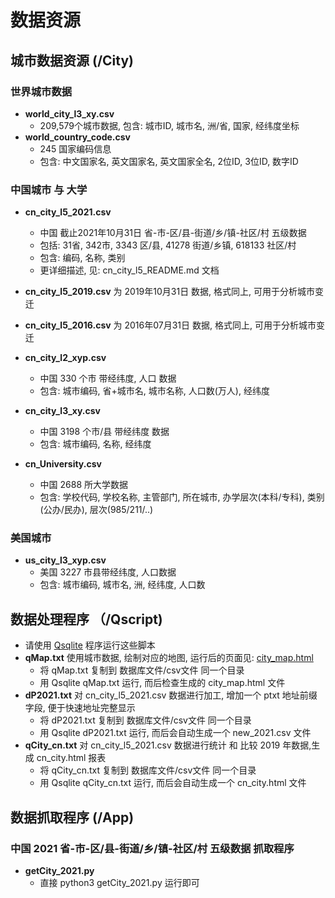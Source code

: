 # 数据资源

## 城市数据资源 (/City)

### 世界城市数据
- **world_city_l3_xy.csv**
  - 209,579个城市数据, 包含: 城市ID, 城市名, 洲/省, 国家, 经纬度坐标
- **world_country_code.csv**
  - 245 国家编码信息
  - 包含: 中文国家名, 英文国家名, 英文国家全名, 2位ID, 3位ID, 数字ID

### 中国城市 与 大学
- **cn_city_l5_2021.csv**
  - 中国 截止2021年10月31日 省-市-区/县-街道/乡/镇-社区/村 五级数据
  - 包括: 31省, 342市, 3343 区/县, 41278 街道/乡镇, 618133 社区/村
  - 包含: 编码, 名称, 类别
  - 更详细描述, 见: cn_city_l5_README.md 文档
- **cn_city_l5_2019.csv** 为 2019年10月31日 数据, 格式同上, 可用于分析城市变迁
- **cn_city_l5_2016.csv** 为 2016年07月31日 数据, 格式同上, 可用于分析城市变迁

- **cn_city_l2_xyp.csv**
  - 中国 330 个市 带经纬度, 人口 数据
  - 包含: 城市编码, 省+城市名, 城市名称, 人口数(万人), 经纬度

- **cn_city_l3_xy.csv**
  - 中国 3198 个市/县 带经纬度 数据
  - 包含: 城市编码, 名称, 经纬度

- **cn_University.csv**
  - 中国 2688 所大学数据
  - 包含: 学校代码, 学校名称, 主管部门, 所在城市, 办学层次(本科/专科), 类别(公办/民办), 层次(985/211/..)

### 美国城市
- **us_city_l3_xyp.csv**
  - 美国 3227 市县带经纬度, 人口数据
  - 包含: 城市编码, 城市名, 洲, 经纬度, 人口数


## 数据处理程序 （/Qscript)
- 请使用 [Qsqlite](https://github.com/wolf71/Qsqlite) 程序运行这些脚本 
- **qMap.txt** 使用城市数据, 绘制对应的地图, 运行后的页面见: [city_map.html](Qscript/city_map.html)
  - 将 qMap.txt 复制到 数据库文件/csv文件 同一个目录
  - 用 Qsqlite qMap.txt 运行, 而后检查生成的 city_map.html 文件
- **dP2021.txt** 对 cn_city_l5_2021.csv 数据进行加工, 增加一个 ptxt 地址前缀字段, 便于快速地址完整显示
  - 将 dP2021.txt 复制到 数据库文件/csv文件 同一个目录
  - 用 Qsqlite dP2021.txt 运行, 而后会自动生成一个 new_2021.csv 文件
- **qCity_cn.txt** 对 cn_city_l5_2021.csv 数据进行统计 和 比较 2019 年数据,生成 cn_city.html 报表
  - 将 qCity_cn.txt 复制到 数据库文件/csv文件 同一个目录
  - 用 Qsqlite qCity_cn.txt 运行, 而后会自动生成一个 cn_city.html 文件

## 数据抓取程序 (/App)
### 中国 2021 省-市-区/县-街道/乡/镇-社区/村 五级数据 抓取程序
- **getCity_2021.py**
  - 直接 python3 getCity_2021.py 运行即可




